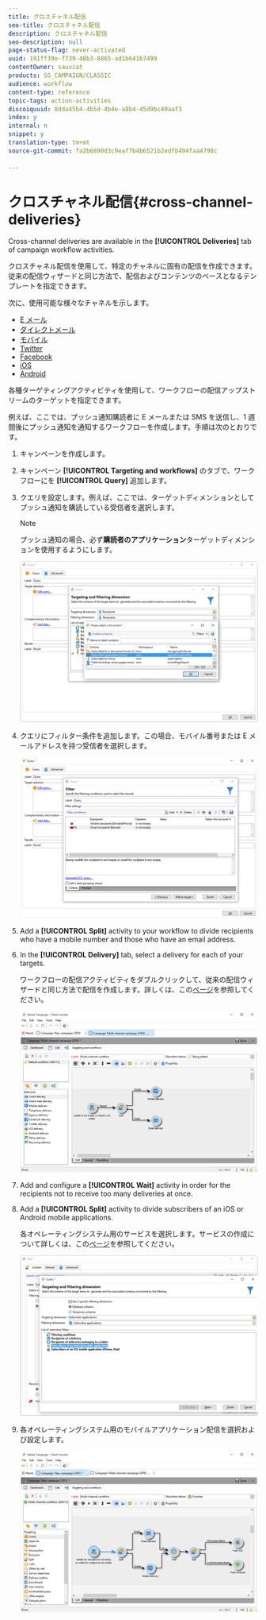 ```yaml
---
title: クロスチャネル配信
seo-title: クロスチャネル配信
description: クロスチャネル配信
seo-description: null
page-status-flag: never-activated
uuid: 191ff39e-f739-48b3-8865-ad1b641b7499
contentOwner: sauviat
products: SG_CAMPAIGN/CLASSIC
audience: workflow
content-type: reference
topic-tags: action-activities
discoiquuid: 8dda45b4-4b5d-4b4e-a8b4-45d9bc49aaf3
index: y
internal: n
snippet: y
translation-type: tm+mt
source-git-commit: fa2b6890d3c9eaf7b4b6521b2edfb494faa4798c

---
```



# クロスチャネル配信{#cross-channel-deliveries}

Cross-channel deliveries are available in the **[!UICONTROL Deliveries]** tab of campaign workflow activities.

クロスチャネル配信を使用して、特定のチャネルに固有の配信を作成できます。従来の配信ウィザードと同じ方法で、配信およびコンテンツのベースとなるテンプレートを指定できます。

次に、使用可能な様々なチャネルを示します。

* [E メール](../../delivery/using/about-email-channel.md)
* [ダイレクトメール](../../delivery/using/about-direct-mail-channel.md)
* [モバイル](../../delivery/using/sms-channel.md)
* [Twitter](../../social/using/publishing-on-twitter.md)
* [Facebook](../../social/using/publishing-on-facebook.md)
* [iOS](../../delivery/using/creating-notifications.md#sending-notifications-on-ios)
* [Android](../../delivery/using/creating-notifications.md#sending-notifications-on-android)

各種ターゲティングアクティビティを使用して、ワークフローの配信アップストリームのターゲットを指定できます。

例えば、ここでは、プッシュ通知購読者に E メールまたは SMS を送信し、1 週間後にプッシュ通知を通知するワークフローを作成します。手順は次のとおりです。

1. キャンペーンを作成します。
1. キャンペーン **[!UICONTROL Targeting and workflows]** のタブで、ワークフローにを **[!UICONTROL Query]** 追加します。
1. クエリを設定します。例えば、ここでは、ターゲットディメンションとしてプッシュ通知を購読している受信者を選択します。

   >[!NOTE]
   >
   >プッシュ通知の場合、必ず&#x200B;**購読者のアプリケーション**&#x200B;ターゲットディメンションを使用するようにします。

   ![](assets/cross_channel_delivery_1.png)

1. クエリにフィルター条件を追加します。この場合、モバイル番号または E メールアドレスを持つ受信者を選択します。

   ![](assets/cross_channel_delivery_2.png)

1. Add a **[!UICONTROL Split]** activity to your workflow to divide recipients who have a mobile number and those who have an email address.
1. In the **[!UICONTROL Delivery]** tab, select a delivery for each of your targets.

   ワークフローの配信アクティビティをダブルクリックして、従来の配信ウィザードと同じ方法で配信を作成します。詳しくは、この[ページ](../../delivery/using/about-email-channel.md)を参照してください。

   ![](assets/cross_channel_delivery_3.png)

1. Add and configure a **[!UICONTROL Wait]** activity in order for the recipients not to receive too many deliveries at once.
1. Add a **[!UICONTROL Split]** activity to divide subscribers of an iOS or Android mobile applications.

   各オペレーティングシステム用のサービスを選択します。サービスの作成について詳しくは、この[ページ](../../delivery/using/configuring-the-mobile-application.md)を参照してください。

   ![](assets/cross_channel_delivery_4.png)

1. 各オペレーティングシステム用のモバイルアプリケーション配信を選択および設定します。

   ![](assets/cross_channel_delivery_5.png)
